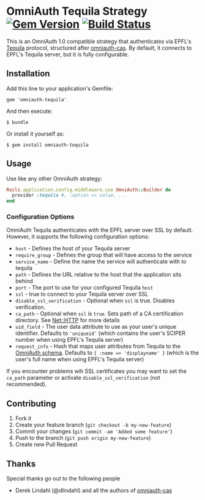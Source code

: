 # OmniAuth Tequila Strategy [![Gem Version][version_badge]][version] [![Build Status][travis_status]][travis]

[version_badge]: https://badge.fury.io/rb/omniauth-tequila.png
[version]: http://badge.fury.io/rb/omniauth-tequila
[travis]: http://travis-ci.org/twowordbird/omniauth-tequila
[travis_status]: https://secure.travis-ci.org/twowordbird/omniauth-tequila.png

This is an OmniAuth 1.0 compatible strategy that authenticates via EPFL's [Tequila][tequila] protocol, structured after [omniauth-cas][omniauth_cas]. By default, it connects to EPFL's Tequila server, but it is fully configurable.

## Installation

Add this line to your application's Gemfile:

    gem 'omniauth-tequila'

And then execute:

    $ bundle

Or install it yourself as:

    $ gem install omniauth-tequila

## Usage

Use like any other OmniAuth strategy:

```ruby
Rails.application.config.middleware.use OmniAuth::Builder do
  provider :tequila #, :option => value, ...
end
```

### Configuration Options

OmniAuth Tequila authenticates with the EPFL server over SSL by default. However, it supports the following configuration options:

  * `host` - Defines the host of your Tequila server
  * `require_group` - Defines the group that will have access to the service
  * `service_name` - Define the name the service will authenticate with to tequila
  * `path` - Defines the URL relative to the host that the application sits behind
  * `port` - The port to use for your configured Tequila `host`
  * `ssl` - true to connect to your Tequila server over SSL
  * `disable_ssl_verification` - Optional when `ssl` is true. Disables verification.
  * `ca_path` - Optional when `ssl` is `true`. Sets path of a CA certification directory. See [Net::HTTP][net_http] for more details
  * `uid_field` - The user data attribute to use as your user's unique identifier. Defaults to `'uniqueid'` (which contains the user's SCIPER number when using EPFL's Tequila server)
  * `request_info` - Hash that maps user attributes from Tequila to the [OmniAuth schema][omniauth_schema]. Defaults to `{ :name => 'displayname' }` (which is the user's full name when using EPFL's Tequila server)

If you encounter problems wih SSL certificates you may want to set the `ca_path` parameter or activate `disable_ssl_verification` (not recommended).

## Contributing

1. Fork it
2. Create your feature branch (`git checkout -b my-new-feature`)
3. Commit your changes (`git commit -am 'Added some feature'`)
4. Push to the branch (`git push origin my-new-feature`)
5. Create new Pull Request

## Thanks

Special thanks go out to the following people

  * Derek Lindahl (@dlindahl) and all the authors of [omniauth-cas][omniauth_cas]

[tequila]: http://tequila.epfl.ch/
[omniauth_cas]: http://github.com/dlindahl/omniauth-cas
[omniauth_schema]: https://github.com/intridea/omniauth/wiki/Auth-Hash-Schema
[net_http]: http://ruby-doc.org/stdlib-1.9.3/libdoc/net/http/rdoc/Net/HTTP.html
